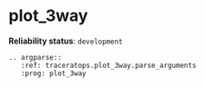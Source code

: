 # plot_3way

**Reliability status**: `development`

```{eval-rst}
.. argparse::
   :ref: traceratops.plot_3way.parse_arguments
   :prog: plot_3way
```
